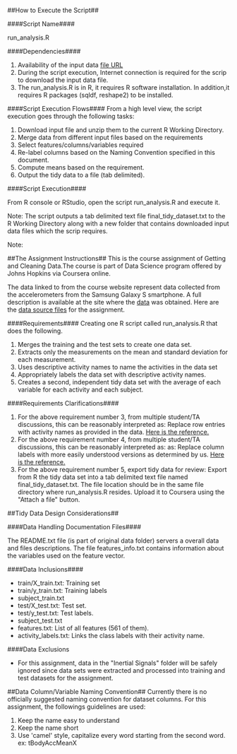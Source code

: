 ##How to Execute the Script##

####Script Name####

run\_analysis.R

####Dependencies####

1. Availability of the input data [file URL](https://d396qusza40orc.cloudfront.net/getdata%2Fprojectfiles%2FUCI%20HAR%20Dataset.zip) 
2. During the script execution, Internet connection is required for the scrip to download the input data file.  
3. The run_analysis.R is in R, it requires R software installation. In addition,it requires R packages (sqldf, reshape2) to be installed.

####Script Execution Flows####
From a high level view, the script execution goes through the following tasks:

1. Download input file and unzip them to the current R Working Directory.
2. Merge data from different input files based on the requirements
3. Select features/columns/variables required 
4. Re-label columns based on the Naming Convention specified in this document.
5. Compute means based on the requirement. 
6. Output the tidy data to a file (tab delimited). 

####Script Execution####

From R console or RStudio, open the script run_analysis.R and execute it. 

Note: The script outputs a tab delimited text file final\_tidy\_dataset.txt to the R Working Directory along with a new folder that contains downloaded input data files which the scrip requires.   

Note:  

##The Assignment Instructions##
This is the course assignment of Getting and Cleaning Data.The course is part of Data Science program offered by Johns Hopkins via Coursera online.
    
The data linked to from the course website represent data collected from the 
accelerometers from the Samsung Galaxy S smartphone. A full description is available at the site where the [data](http://archive.ics.uci.edu/ml/datasets/Human+Activity+Recognition+Using+Smartphones) was obtained. Here are the [data source files](https://d396qusza40orc.cloudfront.net/getdata%2Fprojectfiles%2FUCI%20HAR%20Dataset.zip) for the assignment.   


####Requirements####
Creating one R script called run_analysis.R that does the following.
 
1. Merges the training and the test sets to create one data set.
2. Extracts only the measurements on the mean and standard deviation for each measurement. 
3. Uses descriptive activity names to name the activities in the data set
4. Appropriately labels the data set with descriptive activity names.
5. Creates a second, independent tidy data set with the average of each variable for each activity and each subject. 

####Requirements Clarifications####
1. For the above requirement number 3, from  multiple student/TA discussions, this can be reasonably 
   interpreted as: Replace row entries with activity names as provided in the data. [Here is the reference.](https://class.coursera.org/getdata-003/forum/thread?thread_id=55#post-205)
2. For the above requirement number 4, from  multiple student/TA discussions, this can be reasonably 
   interpreted as: as: Replace column labels with more easily understood versions as determined by us. [Here is the reference.](https://class.coursera.org/getdata-003/forum/thread?thread_id=55#post-205)
3. For the above requirement number 5, export tidy data for review: Export from R the tidy data set into a  tab delimited text file named final\_tidy\_dataset.txt. The file location should be in the same file directory where run\_analysis.R resides. Upload it to Coursera using the "Attach a 
   file" button.

##Tidy Data Design Considerations##

####Data Handling Documentation Files####

The README.txt file (is part of original data folder) servers a overall data and files descriptions.
The file features\_info.txt contains information about the variables used on the feature vector.
 
####Data Inclusions####
* train/X_train.txt: Training set
* train/y_train.txt: Training labels
* subject_train.txt
* test/X_test.txt: Test set.
* test/y_test.txt: Test labels.
* subject_test.txt
* features.txt: List of all features (561 of them).
* activity_labels.txt: Links the class labels with their activity name.
   
####Data Exclusions 

* For this assignment, data in the "Inertial Signals" folder will be safely ignored since data sets were extracted and processed into training and test datasets for the assignment.

##Data Column/Variable Naming Convention##
  Currently there is no officially suggested naming convention for dataset columns. For this assignment, the followings guidelines are used:

1. Keep the name easy to understand
2. Keep the name short
3. Use 'camel' style, capitalize every word starting from the second word. ex: tBodyAccMeanX 
   
